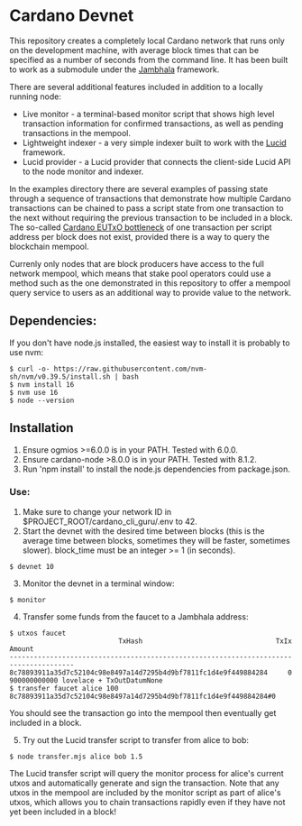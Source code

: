 # Cardano Devnet

This repository creates a completely local Cardano network that runs only on the development machine, with average block times that can be specified as a number of seconds from the command line.  It has been built to work as a submodule under the [Jambhala](https://github.com/iburzynski/jambhala) framework. 

There are several additional features included in addition to a locally running node:

* Live monitor - a terminal-based monitor script that shows high level transaction information for confirmed transactions, as well as pending transactions in the mempool.
* Lightweight indexer - a very simple indexer built to work with the [Lucid](https://lucid.spacebudz.io/) framework.
* Lucid provider - a Lucid provider that connects the client-side Lucid API to the node monitor and indexer.

In the examples directory there are several examples of passing state through a sequence of transactions that demonstrate how multiple Cardano transactions can be chained to pass a script state from one transaction to the next without requiring the previous transaction to be included in a block. The so-called [Cardano EUTxO bottleneck](https://builtoncardano.com/blog/concurrency-and-cardano-a-problem-a-challenge-or-nothing-to-worry-about) of one transaction per script address per block does not exist, provided there is a way to query the blockchain mempool.

Currenly only nodes that are block producers have access to the full network mempool, which means that stake pool operators could use a method such as the one demonstrated in this repository to offer a mempool query service to users as an additional way to provide value to the network.

## Dependencies:

If you don't have node.js installed, the easiest way to install it is probably to
use nvm:

```
$ curl -o- https://raw.githubusercontent.com/nvm-sh/nvm/v0.39.5/install.sh | bash
$ nvm install 16
$ nvm use 16
$ node --version
```

## Installation

1. Ensure ogmios >=6.0.0 is in your PATH. Tested with 6.0.0.
2. Ensure cardano-node >8.0.0 is in your PATH. Tested with 8.1.2.
3. Run 'npm install' to install the node.js dependencies from package.json.

### Use:

1. Make sure to change your network ID in $PROJECT_ROOT/cardano_cli_guru/.env to 42.
2. Start the devnet with the desired time between blocks (this is the average time between
blocks, sometimes they will be faster, sometimes slower).  block_time must be an 
integer >= 1 (in seconds).

```
$ devnet 10
```

3. Monitor the devnet in a terminal window:

```
$ monitor
```

4. Transfer some funds from the faucet to a Jambhala address:

```
$ utxos faucet
                           TxHash                                 TxIx        Amount
--------------------------------------------------------------------------------------
8c78893911a35d7c52104c98e8497a14d7295b4d9bf7811fc1d4e9f449884284     0        900000000000 lovelace + TxOutDatumNone
$ transfer faucet alice 100 8c78893911a35d7c52104c98e8497a14d7295b4d9bf7811fc1d4e9f449884284#0 
```

You should see the transaction go into the mempool then eventually get included in a block.

5. Try out the Lucid transfer script to transfer from alice to bob:

```
$ node transfer.mjs alice bob 1.5
```

The Lucid transfer script will query the monitor process for alice's current utxos and automatically
generate and sign the transaction. Note that any utxos in the mempool are included by the monitor
script as part of alice's utxos, which allows you to chain transactions rapidly even if they have 
not yet been included in a block!
